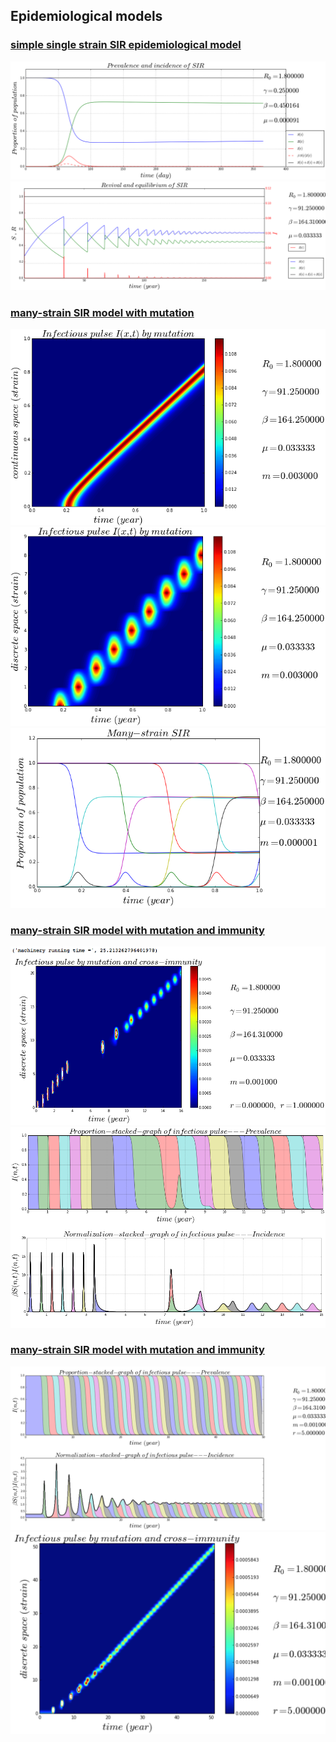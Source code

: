 ## Epidemiological models

### [simple single strain SIR epidemiological model](http://github/alvason/infectious-pulse/blob/master/sir/sir.ipynb)
![](sir/figure/sir.png)
![](sir/figure/revivalSIR.png)

### [many-strain SIR model with mutation](http://github/alvason/infectious-pulse/blob/master/sir-array/sir_array_mutation.ipynb)
![](sir-array/figure/infectious-pulse-mutation-continuous.png)
![](sir-array/figure/infectious-pulse-mutation-discrete.png)
![](sir-array/figure/many-strain-SIR.png)

### [many-strain SIR model with mutation and immunity](http://github/alvason/infectious-pulse/blob/master/sir-array/sir_array_mutation_immunity_event.ipynb)
![](sir-array/figure/infectious-pulse-mutation-immunity-event.png)
![](sir-array/figure/infectious-pulse-mutation-immunity-event-stacked.png)

### [many-strain SIR model with mutation and immunity](http://github/alvason/infectious-pulse/blob/master/sir-array/sir_array_immunity.ipynb)
![](sir-array/figure/infectious-pulse-prevalence-incidence.png)
![](sir-array/figure/infectious-pulse-mutation-immunity-discrete.png)

